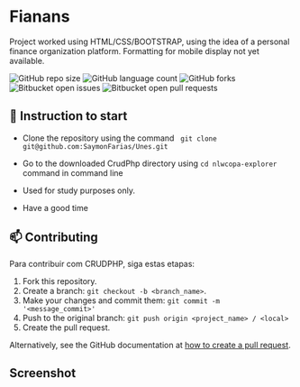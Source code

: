 # Fianans
 Project worked using HTML/CSS/BOOTSTRAP, using the idea of ​​a personal finance organization platform. Formatting for mobile display not yet available.

![GitHub repo size](https://img.shields.io/github/repo-size/SaymonFarias/Unes?style=for-the-badge)
![GitHub language count](https://img.shields.io/github/languages/count/SaymonFarias/Unes?style=for-the-badge)
![GitHub forks](https://img.shields.io/github/forks/SaymonFarias/Unes?style=for-the-badge)
![Bitbucket open issues](https://img.shields.io/bitbucket/issues/SaymonFarias/Unes?style=for-the-badge)
![Bitbucket open pull requests](https://img.shields.io/bitbucket/pr-raw/SaymonFarias/Unes?style=for-the-badge)


## 🚀 Instruction to start
- Clone the repository using the command ``` git clone git@github.com:SaymonFarias/Unes.git```
- Go to the downloaded CrudPhp directory using ```cd nlwcopa-explorer``` command in command line

- Used for study purposes only.
- Have a good time

## 📫 Contributing
<!---Se o seu README for longo ou se você tiver algum processo ou etapas específicas que deseja que os contribuidores sigam, considere a criação de um arquivo CONTRIBUTING.md separado--->
Para contribuir com CRUDPHP, siga estas etapas:

1. Fork this repository.
2. Create a branch: `git checkout -b <branch_name>`.
3. Make your changes and commit them: `git commit -m '<message_commit>'`
4. Push to the original branch: `git push origin <project_name> / <local>`
5. Create the pull request.

Alternatively, see the GitHub documentation at [how to create a pull request](https://help.github.com/en/github/collaborating-with-issues-and-pull-requests/creating-a-pull-request ).


## Screenshot


